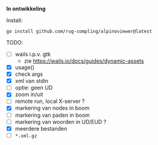 **In ontwikkeling**

Install:

    go install github.com/rug-compling/alpinoviewer@latest


TODO:

 * [ ] wails i.p.v. gtk
     * zie https://wails.io/docs/guides/dynamic-assets
 * [x] usage()
 * [x] check args
 * [x] xml van stdin
 * [ ] optie: geen UD
 * [x] zoom in/uit
 * [ ] remote run, local X-server ?
 * [x] markering van nodes in boom
 * [ ] markering van paden in boom
 * [ ] markering van woorden in UD/EUD ?
 * [x] meerdere bestanden
 * [ ] `*.xml.gz`
